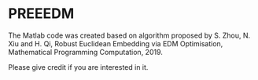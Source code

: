 # PREEEDM

The Matlab code was created based on algorithm proposed by
S. Zhou, N. Xiu and H. Qi, Robust Euclidean Embedding via EDM Optimisation, Mathematical Programming Computation, 2019.

Please give credit if you are interested in it.
